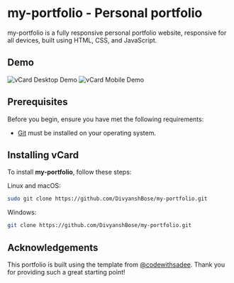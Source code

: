 # my-portfolio - Personal portfolio

my-portfolio is a fully responsive personal portfolio website, responsive for all devices, built using HTML, CSS, and JavaScript.

## Demo

![vCard Desktop Demo](./website-demo-image/desktop.png "Desktop Demo")
![vCard Mobile Demo](./website-demo-image/mobile.png "Mobile Demo")

## Prerequisites

Before you begin, ensure you have met the following requirements:

* [Git](https://git-scm.com/downloads "Download Git") must be installed on your operating system.

## Installing vCard

To install **my-portfolio**, follow these steps:

Linux and macOS:

```bash
sudo git clone https://github.com/DivyanshBose/my-portfolio.git
```

Windows:

```bash
git clone https://github.com/DivyanshBose/my-portfolio.git
```
## Acknowledgements

This portfolio is built using the template from [@codewithsadee](https://github.com/codewithsadee). Thank you for providing such a great starting point!

